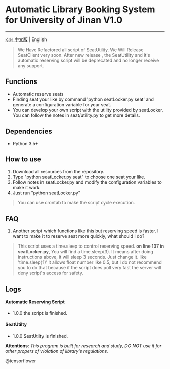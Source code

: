 # Automatic Library Booking System for University of Jinan V1.0
---  

[🇨🇳 中文版](./README_Zh.md) | English

> We Have Refactored all script of SeatUtility. We Will Release SeatClient very soon. After new release , the SeatUtility and it's automatic reserving script
> will be deprecated and no longer receive any support.




## Functions
  * Automatic reserve seats
  * Finding seat your like by command 'python seatLocker.py seat' and generate a configuration variable for your seat.
  * You can develop your own script with the utility provided by seatLocker. You can follow the notes in seat/utility.py to get more details.
## Dependencies
  * Python 3.5+

## How to use 
  1. Download all resources from the repository.
  2. Type "python seatLocker.py seat" to choose one seat your like.
  3. Follow notes in seatLocker.py and modify the configuration variables to make it work.
  4. Just run "python seatLocker.py"
  > You can use crontab to make the script cycle execution.

## FAQ
   1. Another script which functions like this but reserving speed is faster. I want to make it to reserve seat more quickly, what should I do?
   > This script uses a time.sleep to control reserving speed. **on line 137 in seatLocker.py**, You will find a time.sleep(3). It means after doing instructions above, it will sleep 3 seconds. Just change it. like 'time.sleep(1)' it allows float number like 0.5, but I do not recommend you to do that because if the script does poll very fast the server will deny script's access for safety.  

## Logs

#### Automatic Reserving Script
 * 1.0.0 the script is finished.


#### SeatUtilty
 * 1.0.0 SeatUtilty is finished.






**Attentions**:
*_This program is built for research and study, DO NOT use it for other propers of violation of library's regulations._*



@tensorflower
  
